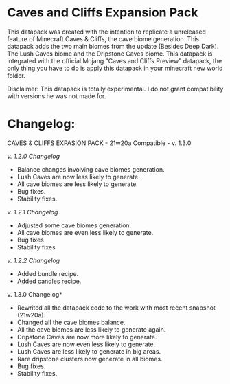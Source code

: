 # Caves and Cliffs Expansion Pack
This datapack was created with the intention to replicate a unreleased feature of Minecraft Caves & Cliffs, the cave biome generation. This datapack adds the two main biomes from the update (Besides Deep Dark). The Lush Caves biome and the Dripstone Caves biome. This datapack is integrated with the official Mojang "Caves and Cliffs Preview" datapack, the only thing you have to do is apply this datapack in your minecraft new world folder.

Disclaimer: This datapack is totally experimental. I do not grant compatibility with versions he was not made for.

# Changelog:
CAVES & CLIFFS EXPASION PACK - 21w20a Compatible - v. 1.3.0

*v. 1.2.0 Changelog*

- Balance changes involving cave biomes generation.
- Lush Caves are now less likely to generate.
- All cave biomes are less likely to generate.
- Bug fixes.
- Stability fixes.

*v. 1.2.1 Changelog*

- Adjusted some cave biomes generation.
- All cave biomes are even less likely to generate.
- Bug fixes
- Stability fixes

*v. 1.2.2 Changelog*

- Added bundle recipe.
- Added candles recipe.

v. 1.3.0 Changelog*

- Rewrited all the datapack code to the work with most recent snapshot (21w20a).
- Changed all the cave biomes balance.
- All the cave biomes are less likely to generate again.
- Dripstone Caves are now more likely to generate.
- Lush Caves are now even less likely to generate.
- Lush Caves are less likely to generate in big areas.
- Rare dripstone clusters now generate in all biomes.
- Bug fixes.
- Stability fixes.

